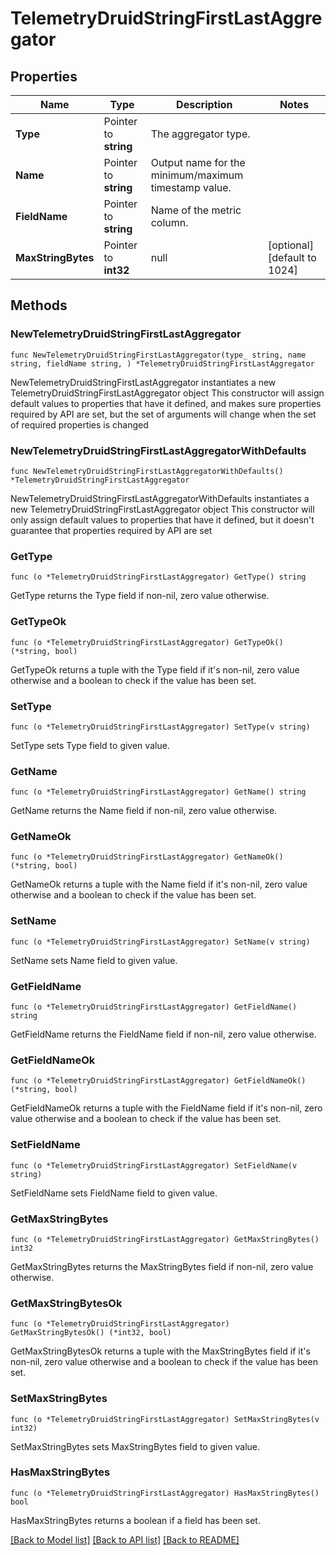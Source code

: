 # TelemetryDruidStringFirstLastAggregator

## Properties

Name | Type | Description | Notes
------------ | ------------- | ------------- | -------------
**Type** | Pointer to **string** | The aggregator type. | 
**Name** | Pointer to **string** | Output name for the minimum/maximum timestamp value. | 
**FieldName** | Pointer to **string** | Name of the metric column. | 
**MaxStringBytes** | Pointer to **int32** | null | [optional] [default to 1024]

## Methods

### NewTelemetryDruidStringFirstLastAggregator

`func NewTelemetryDruidStringFirstLastAggregator(type_ string, name string, fieldName string, ) *TelemetryDruidStringFirstLastAggregator`

NewTelemetryDruidStringFirstLastAggregator instantiates a new TelemetryDruidStringFirstLastAggregator object
This constructor will assign default values to properties that have it defined,
and makes sure properties required by API are set, but the set of arguments
will change when the set of required properties is changed

### NewTelemetryDruidStringFirstLastAggregatorWithDefaults

`func NewTelemetryDruidStringFirstLastAggregatorWithDefaults() *TelemetryDruidStringFirstLastAggregator`

NewTelemetryDruidStringFirstLastAggregatorWithDefaults instantiates a new TelemetryDruidStringFirstLastAggregator object
This constructor will only assign default values to properties that have it defined,
but it doesn't guarantee that properties required by API are set

### GetType

`func (o *TelemetryDruidStringFirstLastAggregator) GetType() string`

GetType returns the Type field if non-nil, zero value otherwise.

### GetTypeOk

`func (o *TelemetryDruidStringFirstLastAggregator) GetTypeOk() (*string, bool)`

GetTypeOk returns a tuple with the Type field if it's non-nil, zero value otherwise
and a boolean to check if the value has been set.

### SetType

`func (o *TelemetryDruidStringFirstLastAggregator) SetType(v string)`

SetType sets Type field to given value.


### GetName

`func (o *TelemetryDruidStringFirstLastAggregator) GetName() string`

GetName returns the Name field if non-nil, zero value otherwise.

### GetNameOk

`func (o *TelemetryDruidStringFirstLastAggregator) GetNameOk() (*string, bool)`

GetNameOk returns a tuple with the Name field if it's non-nil, zero value otherwise
and a boolean to check if the value has been set.

### SetName

`func (o *TelemetryDruidStringFirstLastAggregator) SetName(v string)`

SetName sets Name field to given value.


### GetFieldName

`func (o *TelemetryDruidStringFirstLastAggregator) GetFieldName() string`

GetFieldName returns the FieldName field if non-nil, zero value otherwise.

### GetFieldNameOk

`func (o *TelemetryDruidStringFirstLastAggregator) GetFieldNameOk() (*string, bool)`

GetFieldNameOk returns a tuple with the FieldName field if it's non-nil, zero value otherwise
and a boolean to check if the value has been set.

### SetFieldName

`func (o *TelemetryDruidStringFirstLastAggregator) SetFieldName(v string)`

SetFieldName sets FieldName field to given value.


### GetMaxStringBytes

`func (o *TelemetryDruidStringFirstLastAggregator) GetMaxStringBytes() int32`

GetMaxStringBytes returns the MaxStringBytes field if non-nil, zero value otherwise.

### GetMaxStringBytesOk

`func (o *TelemetryDruidStringFirstLastAggregator) GetMaxStringBytesOk() (*int32, bool)`

GetMaxStringBytesOk returns a tuple with the MaxStringBytes field if it's non-nil, zero value otherwise
and a boolean to check if the value has been set.

### SetMaxStringBytes

`func (o *TelemetryDruidStringFirstLastAggregator) SetMaxStringBytes(v int32)`

SetMaxStringBytes sets MaxStringBytes field to given value.

### HasMaxStringBytes

`func (o *TelemetryDruidStringFirstLastAggregator) HasMaxStringBytes() bool`

HasMaxStringBytes returns a boolean if a field has been set.


[[Back to Model list]](../README.md#documentation-for-models) [[Back to API list]](../README.md#documentation-for-api-endpoints) [[Back to README]](../README.md)


